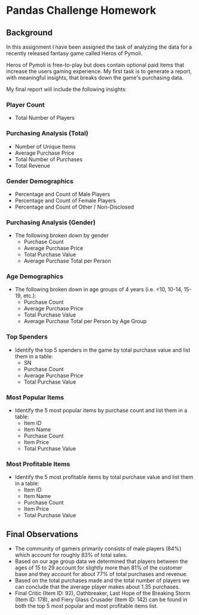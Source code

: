 # Pandas Challenge Homework

## Background

In this assignment I have been assigned the task of analyzing the data for a recently released fantasy game called Heros of Pymoli. 

Heros of Pymoli is free-to-play but does contain optional paid items that increase the users gaming experience. My first task is to generate a report, with meaningful insights, that breaks down the game's purchasing data.

My final report will include the following insights:

### Player Count

* Total Number of Players

### Purchasing Analysis (Total)

* Number of Unique Items
* Average Purchase Price
* Total Number of Purchases
* Total Revenue

### Gender Demographics

* Percentage and Count of Male Players
* Percentage and Count of Female Players
* Percentage and Count of Other / Non-Disclosed

### Purchasing Analysis (Gender)

* The following broken down by gender
  * Purchase Count
  * Average Purchase Price
  * Total Purchase Value
  * Average Purchase Total per Person

### Age Demographics

* The following broken down in age groups of 4 years (i.e. <10, 10-14, 15-19, etc.):
  * Purchase Count
  * Average Purchase Price
  * Total Purchase Value
  * Average Purchase Total per Person by Age Group

### Top Spenders

* Identify the top 5 spenders in the game by total purchase value and list them in a table:
  * SN
  * Purchase Count
  * Average Purchase Price
  * Total Purchase Value

### Most Popular Items

* Identify the 5 most popular items by purchase count and list them in a table:
  * Item ID
  * Item Name
  * Purchase Count
  * Item Price
  * Total Purchase Value

### Most Profitable Items

* Identify the 5 most profitable items by total purchase value and list them in a table:
  * Item ID
  * Item Name
  * Purchase Count
  * Item Price
  * Total Purchase Value

## Final Observations
* The community of gamers primarily consists of male players (84%) which account for roughly 83% of total sales. 
* Based on our age group data we determined that players between the ages of 15 to 29 account for slightly more than 81% of the customer base and they account for about 77% of total purchases and revenue.
* Based on the total purchases made and the total number of players we can conclude that the average player makes about 1.35 purchases. 
* Final Critic (Item ID: 92), Oathbreaker, Last Hope of the Breaking Storm (Item ID: 178), and Fiery Glass Crusader (Item ID: 142) can be found in both the top 5 most popular and most profitable items list. 